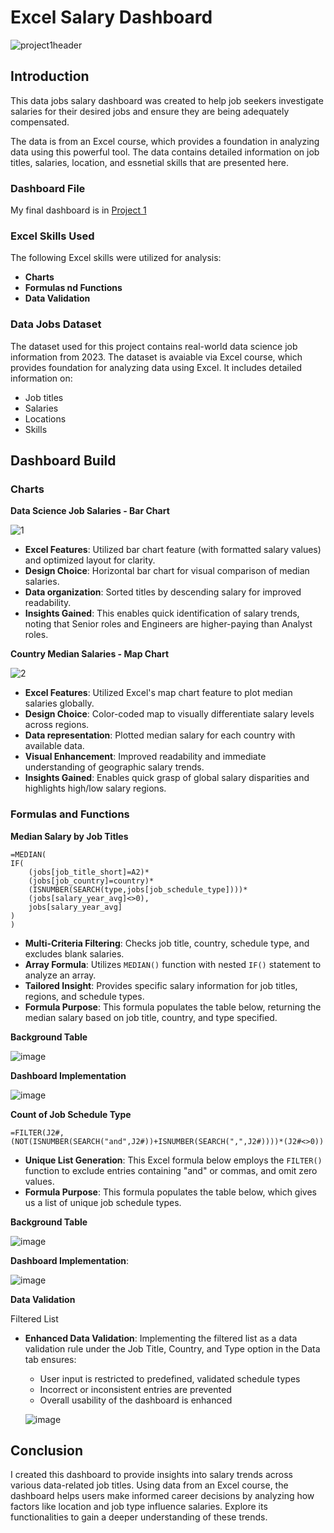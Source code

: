 # Excel Salary Dashboard
![project1header](https://github.com/user-attachments/assets/2e35e54d-c895-40a8-91a5-87da849de916)

## Introduction

This data jobs salary dashboard was created to help job seekers investigate salaries for their desired jobs and ensure they are being adequately compensated.

The data is from an Excel course, which provides a foundation in analyzing data using this powerful tool. The data contains detailed information on job titles, salaries, location, and essnetial skills that are presented here.

### Dashboard File

My final dashboard is in [Project 1](https://github.com/martinchrast/Excel_Project-Data_Analytics/blob/main/Project%201/Data_Science_Salary_Calculator_project.xlsx)

### Excel Skills Used

The following Excel skills were utilized for analysis:

- **Charts**
- **Formulas nd Functions**
- **Data Validation**

### Data Jobs Dataset

The dataset used for this project contains real-world data science job information from 2023. The dataset is avaiable via Excel course,
which provides foundation for analyzing data using Excel. It includes detailed information on:

- Job titles
- Salaries
- Locations
- Skills

## Dashboard Build

### Charts

**Data Science Job Salaries - Bar Chart**

![1](https://github.com/user-attachments/assets/e884e409-b2fe-4df4-a0f9-eccb951fa9ee)

- **Excel Features**: Utilized bar chart feature (with formatted salary values) and optimized layout for clarity.
- **Design Choice**: Horizontal bar chart for visual comparison of median salaries.
- **Data organization**: Sorted titles by descending salary for improved readability.
- **Insights Gained**: This enables quick identification of salary trends, noting that Senior roles and Engineers are higher-paying than Analyst roles.

**Country Median Salaries - Map Chart**


![2](https://github.com/user-attachments/assets/0978d32c-cee8-4494-84f0-b0511378d6cb)

- **Excel Features**: Utilized Excel's map chart feature to plot median salaries globally.
- **Design Choice**: Color-coded map to visually differentiate salary levels across regions.
- **Data representation**: Plotted median salary for each country with available data.
- **Visual Enhancement**: Improved readability and immediate understanding of geographic salary trends.
- **Insights Gained**: Enables quick grasp of global salary disparities and highlights high/low salary regions.

### Formulas and Functions

**Median Salary by Job Titles**
```
=MEDIAN(
IF(
    (jobs[job_title_short]=A2)*
    (jobs[job_country]=country)*
    (ISNUMBER(SEARCH(type,jobs[job_schedule_type])))*
    (jobs[salary_year_avg]<>0),
    jobs[salary_year_avg]
)
)
```

- **Multi-Criteria Filtering**: Checks job title, country, schedule type, and excludes blank salaries.
- **Array Formula**: Utilizes `MEDIAN()` function with nested `IF()` statement to analyze an array.
- **Tailored Insight**: Provides specific salary information for job titles, regions, and schedule types.
- **Formula Purpose**: This formula populates the table below, returning the median salary based on job title, country, and type specified.

**Background Table**

![image](https://github.com/user-attachments/assets/196778d2-560a-44fc-9f8d-8be8bdd13bee)


**Dashboard Implementation**

![image](https://github.com/user-attachments/assets/83938c0a-a5f3-4b3f-a040-744154195612)


**Count of Job Schedule Type**

```
=FILTER(J2#,(NOT(ISNUMBER(SEARCH("and",J2#))+ISNUMBER(SEARCH(",",J2#))))*(J2#<>0))
```

- **Unique List Generation**: This Excel formula below employs the `FILTER()` function to exclude entries containing "and" or commas, and omit zero values.
- **Formula Purpose**: This formula populates the table below, which gives us a list of unique job schedule types.

**Background Table**

![image](https://github.com/user-attachments/assets/4229ba9b-33cb-4f82-b6fb-e98e9bbe267b)

**Dashboard Implementation**:

![image](https://github.com/user-attachments/assets/bd6e1579-7d29-4bc0-afdc-74dd7711b0bb)

**Data Validation**

Filtered List

- **Enhanced Data Validation**: Implementing the filtered list as a data validation rule under the Job Title, Country, and Type option in the Data tab ensures:
    - User input is restricted to predefined, validated schedule types
    - Incorrect or inconsistent entries are prevented
    - Overall usability of the dashboard is enhanced

  ![image](https://github.com/user-attachments/assets/a4921a0b-8b96-4a2c-9305-50e3fc9bec36)

## Conclusion

I created this dashboard to provide insights into salary trends across various data-related job titles. Using data from an Excel course, the dashboard helps users make informed career decisions by analyzing how factors like location and job type influence salaries. Explore its functionalities to gain a deeper understanding of these trends.

 



